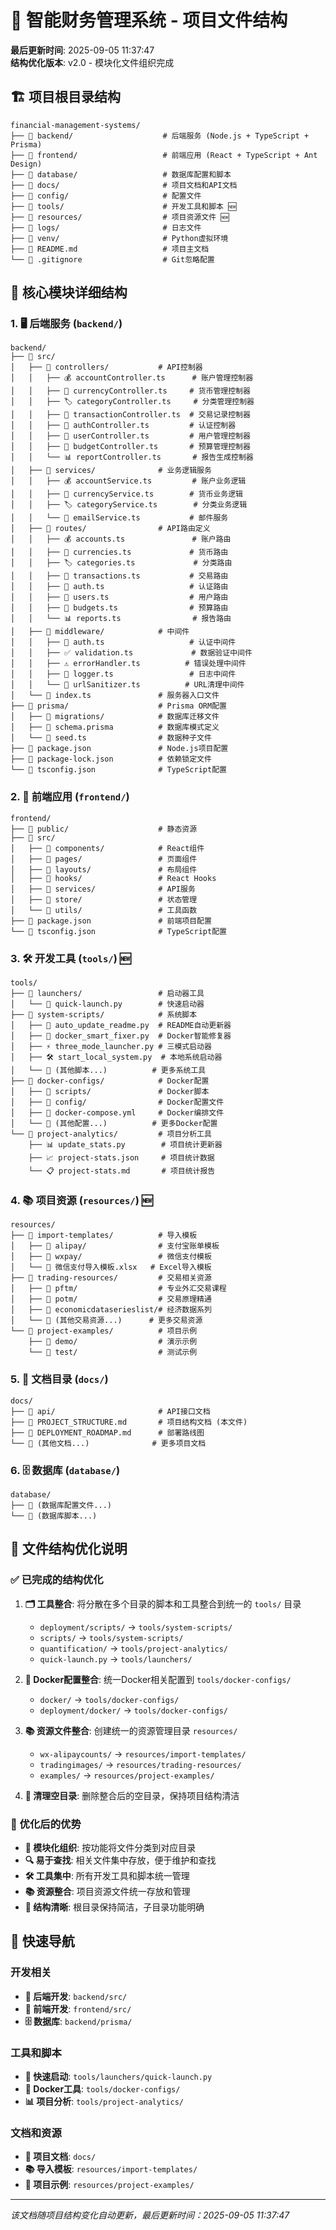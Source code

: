 # 📁 智能财务管理系统 - 项目文件结构

**最后更新时间**: 2025-09-05 11:37:47  
**结构优化版本**: v2.0 - 模块化文件组织完成

## 🏗️ 项目根目录结构

```
financial-management-systems/
├── 📁 backend/                    # 后端服务 (Node.js + TypeScript + Prisma)
├── 📁 frontend/                   # 前端应用 (React + TypeScript + Ant Design)
├── 📁 database/                   # 数据库配置和脚本
├── 📁 docs/                       # 项目文档和API文档
├── 📁 config/                     # 配置文件
├── 📁 tools/                      # 开发工具和脚本 🆕
├── 📁 resources/                  # 项目资源文件 🆕
├── 📁 logs/                       # 日志文件
├── 📁 venv/                       # Python虚拟环境
├── 📄 README.md                   # 项目主文档
└── 📄 .gitignore                  # Git忽略配置
```

## 🎯 核心模块详细结构

### 1. 🖥️ 后端服务 (`backend/`)

```
backend/
├── 📁 src/
│   ├── 📁 controllers/           # API控制器
│   │   ├── 💰 accountController.ts      # 账户管理控制器
│   │   ├── 💱 currencyController.ts     # 货币管理控制器
│   │   ├── 🏷️ categoryController.ts     # 分类管理控制器
│   │   ├── 💸 transactionController.ts  # 交易记录控制器
│   │   ├── 🔐 authController.ts         # 认证控制器
│   │   ├── 👤 userController.ts         # 用户管理控制器
│   │   ├── 🎯 budgetController.ts       # 预算管理控制器
│   │   └── 📊 reportController.ts       # 报告生成控制器
│   ├── 📁 services/              # 业务逻辑服务
│   │   ├── 💰 accountService.ts         # 账户业务逻辑
│   │   ├── 💱 currencyService.ts        # 货币业务逻辑
│   │   ├── 🏷️ categoryService.ts        # 分类业务逻辑
│   │   └── 📧 emailService.ts           # 邮件服务
│   ├── 📁 routes/                # API路由定义
│   │   ├── 💰 accounts.ts               # 账户路由
│   │   ├── 💱 currencies.ts             # 货币路由
│   │   ├── 🏷️ categories.ts             # 分类路由
│   │   ├── 💸 transactions.ts           # 交易路由
│   │   ├── 🔐 auth.ts                   # 认证路由
│   │   ├── 👤 users.ts                  # 用户路由
│   │   ├── 🎯 budgets.ts                # 预算路由
│   │   └── 📊 reports.ts                # 报告路由
│   ├── 📁 middleware/            # 中间件
│   │   ├── 🔐 auth.ts                   # 认证中间件
│   │   ├── ✅ validation.ts             # 数据验证中间件
│   │   ├── ⚠️ errorHandler.ts          # 错误处理中间件
│   │   ├── 📝 logger.ts                 # 日志中间件
│   │   └── 🧹 urlSanitizer.ts          # URL清理中间件
│   └── 📄 index.ts               # 服务器入口文件
├── 📁 prisma/                    # Prisma ORM配置
│   ├── 📁 migrations/            # 数据库迁移文件
│   ├── 📄 schema.prisma          # 数据库模式定义
│   └── 📄 seed.ts                # 数据种子文件
├── 📄 package.json               # Node.js项目配置
├── 📄 package-lock.json          # 依赖锁定文件
└── 📄 tsconfig.json              # TypeScript配置
```

### 2. 🎨 前端应用 (`frontend/`)

```
frontend/
├── 📁 public/                    # 静态资源
├── 📁 src/
│   ├── 📁 components/            # React组件
│   ├── 📁 pages/                 # 页面组件
│   ├── 📁 layouts/               # 布局组件
│   ├── 📁 hooks/                 # React Hooks
│   ├── 📁 services/              # API服务
│   ├── 📁 store/                 # 状态管理
│   └── 📁 utils/                 # 工具函数
├── 📄 package.json               # 前端项目配置
└── 📄 tsconfig.json              # TypeScript配置
```

### 3. 🛠️ 开发工具 (`tools/`) 🆕

```
tools/
├── 📁 launchers/                 # 启动器工具
│   └── 🚀 quick-launch.py        # 快速启动器
├── 📁 system-scripts/            # 系统脚本
│   ├── 🐳 auto_update_readme.py  # README自动更新器
│   ├── 🔧 docker_smart_fixer.py  # Docker智能修复器
│   ├── ⚡ three_mode_launcher.py # 三模式启动器
│   ├── 🛠️ start_local_system.py  # 本地系统启动器
│   └── 📄 (其他脚本...)          # 更多系统工具
├── 📁 docker-configs/            # Docker配置
│   ├── 📁 scripts/               # Docker脚本
│   ├── 📁 config/                # Docker配置文件
│   ├── 📄 docker-compose.yml     # Docker编排文件
│   └── 📄 (其他配置...)          # 更多Docker配置
└── 📁 project-analytics/         # 项目分析工具
    ├── 📊 update_stats.py        # 项目统计更新器
    ├── 📈 project-stats.json     # 项目统计数据
    └── 📋 project-stats.md       # 项目统计报告
```

### 4. 📚 项目资源 (`resources/`) 🆕

```
resources/
├── 📁 import-templates/          # 导入模板
│   ├── 📁 alipay/                # 支付宝账单模板
│   ├── 📁 wxpay/                 # 微信支付模板
│   └── 📄 微信支付导入模板.xlsx   # Excel导入模板
├── 📁 trading-resources/         # 交易相关资源
│   ├── 📁 pftm/                  # 专业外汇交易课程
│   ├── 📁 potm/                  # 交易原理精通
│   ├── 📁 economicdataserieslist/# 经济数据系列
│   └── 📄 (其他交易资源...)      # 更多交易资源
└── 📁 project-examples/          # 项目示例
    ├── 📁 demo/                  # 演示示例
    └── 📁 test/                  # 测试示例
```

### 5. 📖 文档目录 (`docs/`)

```
docs/
├── 📁 api/                       # API接口文档
├── 📄 PROJECT_STRUCTURE.md       # 项目结构文档 (本文件)
├── 📄 DEPLOYMENT_ROADMAP.md      # 部署路线图
└── 📄 (其他文档...)              # 更多项目文档
```

### 6. 🗄️ 数据库 (`database/`)

```
database/
├── 📄 (数据库配置文件...)
└── 📄 (数据库脚本...)
```

## 🔄 文件结构优化说明

### ✅ 已完成的结构优化

1. **🗂️ 工具整合**: 将分散在多个目录的脚本和工具整合到统一的 `tools/` 目录
   - `deployment/scripts/` → `tools/system-scripts/`
   - `scripts/` → `tools/system-scripts/`
   - `quantification/` → `tools/project-analytics/`
   - `quick-launch.py` → `tools/launchers/`

2. **🐳 Docker配置整合**: 统一Docker相关配置到 `tools/docker-configs/`
   - `docker/` → `tools/docker-configs/`
   - `deployment/docker/` → `tools/docker-configs/`

3. **📚 资源文件整合**: 创建统一的资源管理目录 `resources/`
   - `wx-alipaycounts/` → `resources/import-templates/`
   - `tradingimages/` → `resources/trading-resources/`
   - `examples/` → `resources/project-examples/`

4. **🧹 清理空目录**: 删除整合后的空目录，保持项目结构清洁

### 🎯 优化后的优势

- **📁 模块化组织**: 按功能将文件分类到对应目录
- **🔍 易于查找**: 相关文件集中存放，便于维护和查找
- **🛠️ 工具集中**: 所有开发工具和脚本统一管理
- **📚 资源整合**: 项目资源文件统一存放和管理
- **🧹 结构清晰**: 根目录保持简洁，子目录功能明确

## 🚀 快速导航

### 开发相关
- **🔧 后端开发**: `backend/src/`
- **🎨 前端开发**: `frontend/src/`
- **🗄️ 数据库**: `backend/prisma/`

### 工具和脚本
- **🚀 快速启动**: `tools/launchers/quick-launch.py`
- **🐳 Docker工具**: `tools/docker-configs/`
- **📊 项目分析**: `tools/project-analytics/`

### 文档和资源
- **📖 项目文档**: `docs/`
- **📚 导入模板**: `resources/import-templates/`
- **💼 项目示例**: `resources/project-examples/`

---

*该文档随项目结构变化自动更新，最后更新时间：2025-09-05 11:37:47*